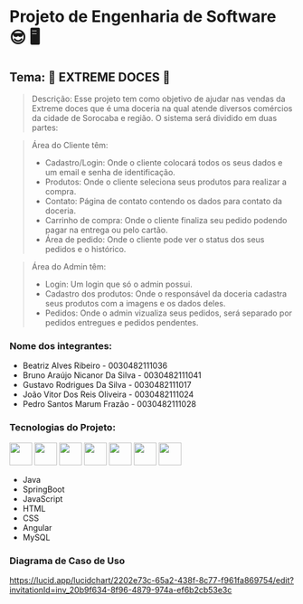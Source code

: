 # Projeto de Engenharia de Software 😎 🖥️
## Tema: 🍭 EXTREME DOCES 🍭


> Descrição:
Esse projeto tem como objetivo de ajudar nas vendas da Extreme doces que é uma doceria na qual atende diversos comércios da cidade de Sorocaba e região.
O sistema será dividido em duas partes: 

> Área do Cliente têm:
> + Cadastro/Login: Onde o cliente colocará todos os seus dados e um email e senha de identificação.
> + Produtos: Onde o cliente seleciona seus produtos para realizar a compra.
> + Contato: Página de contato contendo os dados para contato da doceria.
> + Carrinho de compra: Onde o cliente finaliza seu pedido podendo pagar na entrega ou pelo cartão. 
> + Área de pedido: Onde o cliente pode ver o status dos seus pedidos e o histórico.

> Área do Admin têm:
> +  Login: Um login que só o admin possui.
> + Cadastro dos produtos: Onde o responsável da doceria cadastra seus produtos com a imagens e os dados deles.
> + Pedidos: Onde o admin vizualiza seus pedidos, será separado por pedidos entregues e pedidos pendentes.

### Nome dos integrantes:
+ Beatriz Alves Ribeiro - 0030482111036
+ Bruno Araújo Nicanor Da Silva - 0030482111041
+ Gustavo Rodrigues Da Silva - 0030482111017
+ João Vitor Dos Reis Oliveira - 0030482111024
+ Pedro Santos Marum Frazão - 0030482111028

### Tecnologias do Projeto: 
<div style="display: inline_block">
  <img  aling="center" heigth="30" width="40" src="https://cdn.jsdelivr.net/gh/devicons/devicon/icons/java/java-original-wordmark.svg" />
  <img  aling="cebter" heigth="30" width="40" src="https://cdn.jsdelivr.net/gh/devicons/devicon/icons/spring/spring-original.svg" />
  <img  aling="center" heigth="30" width="40" src="https://cdn.jsdelivr.net/gh/devicons/devicon/icons/javascript/javascript-original.svg" />
  <img  aling="center" heigth="30" width="40" src="https://cdn.jsdelivr.net/gh/devicons/devicon/icons/html5/html5-original-wordmark.svg" />
  <img  aling="center" heigth="30" width="40" src="https://cdn.jsdelivr.net/gh/devicons/devicon/icons/css3/css3-original-wordmark.svg" />
  <img  aling="center" heigth="30" width="40" src="https://cdn.jsdelivr.net/gh/devicons/devicon/icons/angularjs/angularjs-original.svg" />
  <img  aling="center" heigth="30" width="40" src="https://cdn.jsdelivr.net/gh/devicons/devicon/icons/mysql/mysql-plain-wordmark.svg" />
   
</div>

+ Java
+ SpringBoot
+ JavaScript
+ HTML
+ CSS
+ Angular
+ MySQL

### Diagrama de Caso de Uso
https://lucid.app/lucidchart/2202e73c-65a2-438f-8c77-f961fa869754/edit?invitationId=inv_20b9f634-8f96-4879-974a-ef6b2cb53e3c

